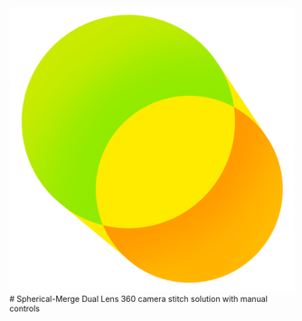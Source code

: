 <img src="https://github.com/Rubinhuang9239/Spherical-Merge/blob/master/icon.png"/>
# Spherical-Merge
Dual Lens 360 camera stitch solution with manual controls
